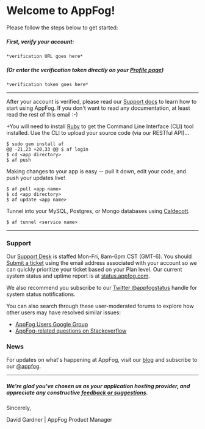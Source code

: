 # Welcome to AppFog!
Please follow the steps below to get started:

##### First, verify your account:
```
*verification URL goes here*
```
##### (Or enter the verification token directly on your [Profile page](https://console.appfog.com/#profile))
```
*verification token goes here*
```
* * *
After your account is verified, please read our [Support docs](https://docs.appfog.com) to learn how to start using AppFog. If you don't want to read any documentation, at least read the rest of this email :-)

+You will need to install [Ruby](https://www.ruby-lang.org/en/installation) to get the Command Line Interface (CLI) tool installed. Use the CLI to upload your source code (via our RESTful API)...

 ```
$ sudo gem install af
@@ -21,23 +20,33 @@ $ af login
$ cd <app directory>
$ af push
```
Making changes to your app is easy -- pull it down, edit your code, and push your updates live!

```
$ af pull <app name>
$ cd <app directory>
$ af update <app name>
```
Tunnel into your MySQL, Postgres, or Mongo databases using [Caldecott](https://rubygems.org/gems/caldecott).

```
$ af tunnel <service name>
```
* * *
### Support
Our [Support Desk](http://support.appfog.com) is staffed Mon-Fri, 8am-6pm CST (GMT-6). You should [Submit a ticket](http://support.appfog.com) using the email address associated with your account so we can quickly prioritize your ticket based on your Plan level. Our current system status and uptime report is at [status.appfog.com](http://status.appfog.com). 

We also recommend you subscribe to our [Twitter @appfogstatus](https://twitter.com/@appfogstatus) handle for system status notifications. 

You can also search through these user-moderated forums to explore how other users may have resolved similar issues:
* [AppFog Users Google Group](https://groups.google.com/forum/#!forum/appfog-users)
* [AppFog-related questions on Stackoverflow](http://stackoverflow.com/search?q=appfog)

### News
For updates on what's happening at AppFog, visit our [blog](http://blog.appfog.com) and subscribe to our [@appfog](https://twitter.com/@appfog).
* * *
##### We're glad you've chosen us as your application hosting provider, and appreciate any constructive [feedback or suggestions](http://feedback.appfog.com/). 

Sincerely,

David Gardner | AppFog Product Manager
